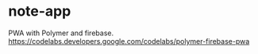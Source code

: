 # note-app
PWA with Polymer and firebase. https://codelabs.developers.google.com/codelabs/polymer-firebase-pwa
